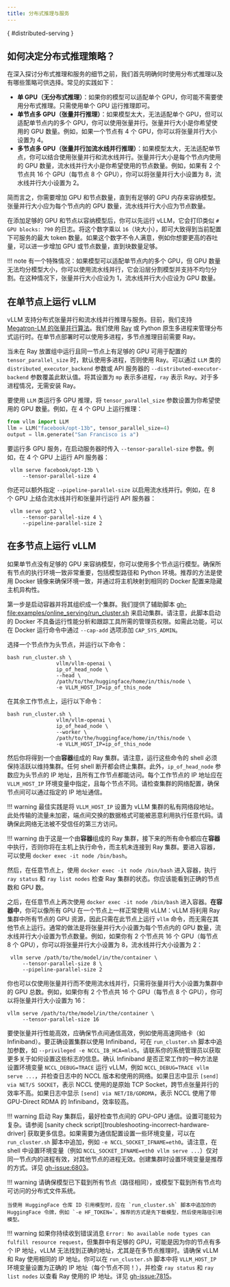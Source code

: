 ```yaml
---
title: 分布式推理与服务
---
```

[](){ #distributed-serving }

## 如何决定分布式推理策略？

在深入探讨分布式推理和服务的细节之前，我们首先明确何时使用分布式推理以及有哪些策略可供选择。常见的实践如下：

- **单 GPU（无分布式推理）**：如果你的模型可以适配单个 GPU，你可能不需要使用分布式推理。只需使用单个 GPU 运行推理即可。
- **单节点多 GPU（张量并行推理）**：如果模型太大，无法适配单个 GPU，但可以适配单节点内的多个 GPU，你可以使用张量并行。张量并行大小是你希望使用的 GPU 数量。例如，如果一个节点有 4 个 GPU，你可以将张量并行大小设置为 4。
- **多节点多 GPU（张量并行加流水线并行推理）**：如果模型太大，无法适配单节点，你可以结合使用张量并行和流水线并行。张量并行大小是每个节点内使用的 GPU 数量，流水线并行大小是你希望使用的节点数量。例如，如果有 2 个节点共 16 个 GPU（每节点 8 个 GPU），你可以将张量并行大小设置为 8，流水线并行大小设置为 2。

简而言之，你需要增加 GPU 和节点数量，直到有足够的 GPU 内存来容纳模型。张量并行大小应为每个节点内的 GPU 数量，流水线并行大小应为节点数量。

在添加足够的 GPU 和节点以容纳模型后，你可以先运行 vLLM，它会打印类似 `# GPU blocks: 790` 的日志。将这个数字乘以 `16`（块大小），即可大致得到当前配置下可服务的最大 token 数量。如果这个数字不令人满意，例如你想要更高的吞吐量，可以进一步增加 GPU 或节点数量，直到块数量足够。

!!! note
    有一个特殊情况：如果模型可以适配单节点内的多个 GPU，但 GPU 数量无法均分模型大小，你可以使用流水线并行，它会沿层分割模型并支持不均匀分割。在这种情况下，张量并行大小应设为 1，流水线并行大小应设为 GPU 数量。

## 在单节点上运行 vLLM

vLLM 支持分布式张量并行和流水线并行推理与服务。目前，我们支持 [Megatron-LM 的张量并行算法](https://arxiv.org/pdf/1909.08053.pdf)。我们使用 [Ray](https://github.com/ray-project/ray) 或 Python 原生多进程来管理分布式运行时。在单节点部署时可以使用多进程，多节点推理目前需要 Ray。

当未在 Ray 放置组中运行且同一节点上有足够的 GPU 可用于配置的 `tensor_parallel_size` 时，默认使用多进程，否则使用 Ray。可以通过 `LLM` 类的 `distributed_executor_backend` 参数或 API 服务器的 `--distributed-executor-backend` 参数覆盖此默认值。将其设置为 `mp` 表示多进程，`ray` 表示 Ray。对于多进程情况，无需安装 Ray。

要使用 `LLM` 类运行多 GPU 推理，将 `tensor_parallel_size` 参数设置为你希望使用的 GPU 数量。例如，在 4 个 GPU 上运行推理：

```python
from vllm import LLM
llm = LLM("facebook/opt-13b", tensor_parallel_size=4)
output = llm.generate("San Francisco is a")
```

要运行多 GPU 服务，在启动服务器时传入 `--tensor-parallel-size` 参数。例如，在 4 个 GPU 上运行 API 服务器：

```console
 vllm serve facebook/opt-13b \
     --tensor-parallel-size 4
```

你还可以额外指定 `--pipeline-parallel-size` 以启用流水线并行。例如，在 8 个 GPU 上结合流水线并行和张量并行运行 API 服务器：

```console
 vllm serve gpt2 \
     --tensor-parallel-size 4 \
     --pipeline-parallel-size 2
```

## 在多节点上运行 vLLM

如果单节点没有足够的 GPU 来容纳模型，你可以使用多个节点运行模型。确保所有节点的执行环境一致非常重要，包括模型路径和 Python 环境。推荐的方法是使用 Docker 镜像来确保环境一致，并通过将主机映射到相同的 Docker 配置来隐藏主机异构性。

第一步是启动容器并将其组织成一个集群。我们提供了辅助脚本 <gh-file:examples/online_serving/run_cluster.sh> 来启动集群。请注意，此脚本启动的 Docker 不具备运行性能分析和跟踪工具所需的管理员权限。如需此功能，可以在 Docker 运行命令中通过 `--cap-add` 选项添加 `CAP_SYS_ADMIN`。

选择一个节点作为头节点，并运行以下命令：

```console
bash run_cluster.sh \
                vllm/vllm-openai \
                ip_of_head_node \
                --head \
                /path/to/the/huggingface/home/in/this/node \
                -e VLLM_HOST_IP=ip_of_this_node
```

在其余工作节点上，运行以下命令：

```console
bash run_cluster.sh \
                vllm/vllm-openai \
                ip_of_head_node \
                --worker \
                /path/to/the/huggingface/home/in/this/node \
                -e VLLM_HOST_IP=ip_of_this_node
```

然后你将得到一个由**容器**组成的 Ray 集群。请注意，运行这些命令的 shell 必须保持活跃以维持集群。任何 shell 断开都会终止集群。此外，`ip_of_head_node` 参数应为头节点的 IP 地址，且所有工作节点都能访问。每个工作节点的 IP 地址应在 `VLLM_HOST_IP` 环境变量中指定，且每个节点不同。请检查集群的网络配置，确保节点间可以通过指定的 IP 地址通信。

!!! warning
    最佳实践是将 `VLLM_HOST_IP` 设置为 vLLM 集群的私有网络段地址。此处传输的流量未加密，端点间交换的数据格式可能被恶意利用执行任意代码。请确保此网络无法被不受信任的第三方访问。

!!! warning
    由于这是一个由**容器**组成的 Ray 集群，接下来的所有命令都应在**容器**中执行，否则你将在主机上执行命令，而主机未连接到 Ray 集群。要进入容器，可以使用 `docker exec -it node /bin/bash`。

然后，在任意节点上，使用 `docker exec -it node /bin/bash` 进入容器，执行 `ray status` 和 `ray list nodes` 检查 Ray 集群的状态。你应该能看到正确的节点数和 GPU 数。

之后，在任意节点上再次使用 `docker exec -it node /bin/bash` 进入容器。**在容器中**，你可以像所有 GPU 在一个节点上一样正常使用 vLLM：vLLM 将利用 Ray 集群中所有节点的 GPU 资源，因此只需在此节点上运行 `vllm` 命令，而无需在其他节点上运行。通常的做法是将张量并行大小设置为每个节点内的 GPU 数量，流水线并行大小设置为节点数量。例如，如果你有 2 个节点共 16 个 GPU（每节点 8 个 GPU），你可以将张量并行大小设置为 8，流水线并行大小设置为 2：

```console
 vllm serve /path/to/the/model/in/the/container \
     --tensor-parallel-size 8 \
     --pipeline-parallel-size 2
```

你也可以仅使用张量并行而不使用流水线并行，只需将张量并行大小设置为集群中的 GPU 总数。例如，如果你有 2 个节点共 16 个 GPU（每节点 8 个 GPU），你可以将张量并行大小设置为 16：

```console
vllm serve /path/to/the/model/in/the/container \
     --tensor-parallel-size 16
```

要使张量并行性能高效，应确保节点间通信高效，例如使用高速网络卡（如 Infiniband）。要正确设置集群以使用 Infiniband，可在 `run_cluster.sh` 脚本中追加参数，如 `--privileged -e NCCL_IB_HCA=mlx5`。请联系你的系统管理员以获取更多关于如何设置这些标志的信息。确认 Infiniband 是否正常工作的一种方法是设置环境变量 `NCCL_DEBUG=TRACE` 运行 vLLM，例如 `NCCL_DEBUG=TRACE vllm serve ...`，并检查日志中的 NCCL 版本和使用的网络。如果日志中显示 `[send] via NET/S SOCKET`，表示 NCCL 使用的是原始 TCP Socket，跨节点张量并行的效率不高。如果日志中显示 `[send] via NET/IB/GDRDMA`，表示 NCCL 使用了带 GPU-Direct RDMA 的 Infiniband，效率较高。

!!! warning
    启动 Ray 集群后，最好检查节点间的 GPU-GPU 通信。设置可能较为复杂。请参阅 [sanity check script][troubleshooting-incorrect-hardware-driver] 获取更多信息。如果需要为通信配置设置一些环境变量，可以在 `run_cluster.sh` 脚本中追加，例如 `-e NCCL_SOCKET_IFNAME=eth0`。请注意，在 shell 中设置环境变量（例如 `NCCL_SOCKET_IFNAME=eth0 vllm serve ...`）仅对同一节点内的进程有效，对其他节点的进程无效。创建集群时设置环境变量是推荐的方式。详见 <gh-issue:6803>。

!!! warning
    请确保模型已下载到所有节点（路径相同），或模型下载到所有节点均可访问的分布式文件系统。

    当使用 HuggingFace 仓库 ID 引用模型时，应在 `run_cluster.sh` 脚本中追加你的 HuggingFace 令牌，例如 `-e HF_TOKEN=`。推荐的方式是先下载模型，然后使用路径引用模型。

!!! warning
    如果你持续收到错误消息 `Error: No available node types can fulfill resource request`，但集群中有足够的 GPU，可能是因为你的节点有多个 IP 地址，vLLM 无法找到正确的地址，尤其是在多节点推理时。请确保 vLLM 和 Ray 使用相同的 IP 地址。你可以在 `run_cluster.sh` 脚本中将 `VLLM_HOST_IP` 环境变量设置为正确的 IP 地址（每个节点不同！），并检查 `ray status` 和 `ray list nodes` 以查看 Ray 使用的 IP 地址。详见 <gh-issue:7815>。